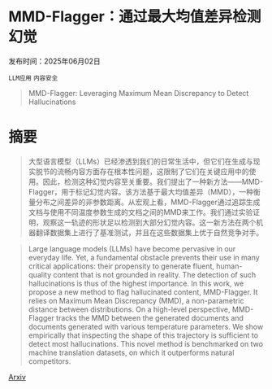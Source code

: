 # MMD-Flagger：通过最大均值差异检测幻觉

发布时间：2025年06月02日

`LLM应用` `内容安全`

> MMD-Flagger: Leveraging Maximum Mean Discrepancy to Detect Hallucinations

# 摘要

> 大型语言模型（LLMs）已经渗透到我们的日常生活中，但它们在生成与现实脱节的流畅内容方面存在根本性问题，这限制了它们在关键应用中的使用。因此，检测这种幻觉内容至关重要。我们提出了一种新方法——MMD-Flagger，用于标记幻觉内容。该方法基于最大均值差异（MMD），一种衡量分布之间差异的非参数距离。从宏观上看，MMD-Flagger通过追踪生成文档与使用不同温度参数生成的文档之间的MMD来工作。我们通过实验证明，观察这一轨迹的形状足以检测到大部分幻觉内容。这一新方法在两个机器翻译数据集上进行了基准测试，并且在这些数据集上优于自然竞争对手。

> Large language models (LLMs) have become pervasive in our everyday life. Yet, a fundamental obstacle prevents their use in many critical applications: their propensity to generate fluent, human-quality content that is not grounded in reality. The detection of such hallucinations is thus of the highest importance. In this work, we propose a new method to flag hallucinated content, MMD-Flagger. It relies on Maximum Mean Discrepancy (MMD), a non-parametric distance between distributions. On a high-level perspective, MMD-Flagger tracks the MMD between the generated documents and documents generated with various temperature parameters. We show empirically that inspecting the shape of this trajectory is sufficient to detect most hallucinations. This novel method is benchmarked on two machine translation datasets, on which it outperforms natural competitors.

[Arxiv](https://arxiv.org/abs/2506.01367)